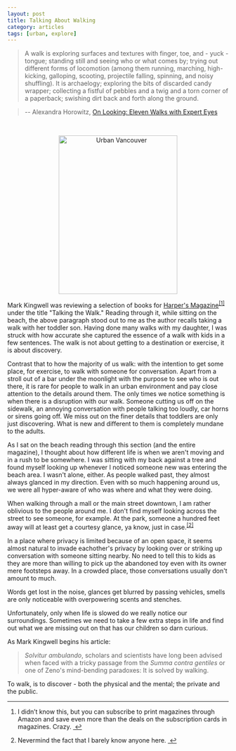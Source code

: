 ```yaml
---
layout: post
title: Talking About Walking
category: articles
tags: [urban, explore]
---
```


> A walk is exploring surfaces and textures with finger, toe, and - yuck - tongue; standing still and seeing who or what comes by; trying out different forms of locomotion (among them running, marching, high-kicking, galloping, scooting, projectile falling, spinning, and noisy shuffling). It is archaelogy; exploring the bits of discarded candy wrapper; collecting a fistful of pebbles and a twig and a torn corner of a paperback; swishing dirt back and forth along the ground. 

> -- Alexandra Horowitz, [On Looking: Eleven Walks with Expert Eyes](http://www.amazon.com/gp/product/1439191255/ref=as_li_ss_tl?ie=UTF8&camp=1789&creative=390957&creativeASIN=1439191255&linkCode=as2&tag=four0b-20 "On Looking: Eleven Walks with Expert Eyes - Alexandra Horowitz")

<br><center>
<a href="https://www.flickr.com/photos/jmccullough/9134039380" title="Urban Vancouver by James M., on Flickr"><img src="https://farm4.staticflickr.com/3730/9134039380_cf1d3c6a1b_o.jpg" width="270" height="360" alt="Urban Vancouver"></a>
<br></center>

Mark Kingwell was reviewing a selection of books for [Harper's Magazine](http://www.amazon.com/gp/product/B00005N7QO/ref=as_li_ss_tl?ie=UTF8&camp=1789&creative=390957&creativeASIN=B00005N7QO&linkCode=as2&tag=four0b-20 "Harper's Magazine")<sup><a href="#fn:1" id="fnref:1" title="see footnote" class="footnote">[1]</a></sup> under the title "Talking the Walk." Reading through it, while sitting on the beach, the above paragraph stood out to me as the author recalls taking a walk with her toddler son. Having done many walks with my daughter, I was struck with how accurate she captured the essence of a walk with kids in a few sentences. The walk is not about getting to a destination or exercise, it is about discovery. 

Contrast that to how the majority of us walk: with the intention to get some place, for exercise, to walk with someone for conversation. Apart from a stroll out of a bar under the moonlight with the purpose to see who is out there, it is rare for people to walk in an urban environment and pay close attention to the details around them. The only times we notice something is when there is a disruption with our walk. Someone cutting us off on the sidewalk, an annoying conversation with people talking too loudly, car horns or sirens going off. We miss out on the finer details that toddlers are only just discovering. What is new and different to them is completely mundane to the adults. 

As I sat on the beach reading through this section (and the entire magazine), I thought about how different life is when we aren't moving and in a rush to be somewhere. I was sitting with my back against a tree and found myself looking up whenever I noticed someone new was entering the beach area. I wasn't alone, either. As people walked past, they almost always glanced in my direction. Even with so much happening around us, we were all hyper-aware of who was where and what they were doing. 

When walking through a mall or the main street downtown, I am rather oblivious to the people around me. I don't find myself looking across the street to see someone, for example. At the park, someone a hundred feet away will at least get a courtesy glance, ya know, just in case.<sup><a href="#fn:2" id="fnref:2" title="see footnote" class="footnote">[2]</a></sub> </p>

In a place where privacy is limited because of an open space, it seems almost natural to invade eachother's privacy by looking over or striking up conversation with someone sitting nearby. No need to tell this to kids as they are more than willing to pick up the abandoned toy even with its owner mere footsteps away. In a crowded place, those conversations usually don't amount to much. 

Words get lost in the noise, glances get blurred by passing vehicles, smells are only noticeable with overpowering scents and stenches. 

Unfortunately, only when life is slowed do we really notice our surroundings. Sometimes we need to take a few extra steps in life and find out what we are missing out on that has our children so darn curious. 

As Mark Kingwell begins his article:

> *Solvitur ambulando*, scholars and scientists have long been advised when faced with a tricky passage from the *Summa contra gentiles* or one of Zeno's mind-bending paradoxes: It is solved by walking. 

To walk, is to discover - both the physical and the mental; the private and the public. 
 
<div class="footnotes">
<hr />
<ol>

<li id="fn:1">
<p>I didn&#8217;t know this, but you can subscribe to print magazines through Amazon and save even more than the deals on the subscription cards in magazines. Crazy.  <a href="#fnref:1" title="return to article" class="reversefootnote">&#160;&#8617;</a></p>
</li>

<li id="fn:2">
<p>Nevermind the fact that I barely know anyone here.  <a href="#fnref:2" title="return to article" class="reversefootnote">&#160;&#8617;</a></p>
</li>

</ol>
</div>